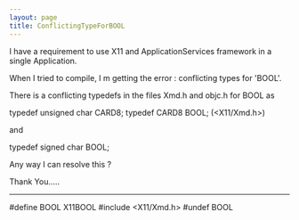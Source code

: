 ```yaml
---
layout: page
title: ConflictingTypeForBOOL
---
```


I have a requirement to use X11 and ApplicationServices framework in a single  Application.

When I tried to compile, I m getting the error : conflicting types for 'BOOL'.


There is a conflicting typedefs in the files Xmd.h and objc.h for BOOL as 

typedef unsigned char  CARD8;
typedef CARD8		BOOL;   (<X11/Xmd.h>)

and 

typedef signed char		BOOL;    


Any way I can resolve this ?

Thank You.....


----
    
#define BOOL X11BOOL
#include <X11/Xmd.h>
#undef BOOL

